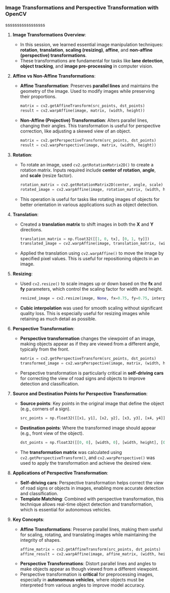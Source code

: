 ### **Image Transformations and Perspective Transformation with OpenCV**
sssssssssssssssss
1. **Image Transformations Overview**:
   - In this session, we learned essential image manipulation techniques: **rotation**, **translation**, **scaling (resizing)**, **affine**, and **non-affine (perspective) transformations**.
   - These transformations are fundamental for tasks like **lane detection**, **object tracking**, and **image pre-processing** in computer vision.

2. **Affine vs Non-Affine Transformations**:
   - **Affine Transformation**: Preserves **parallel lines** and maintains the geometry of the image. Used to modify images while preserving their proportions.
     ```python
     matrix = cv2.getAffineTransform(src_points, dst_points)
     result = cv2.warpAffine(image, matrix, (width, height))
     ```
   - **Non-Affine (Projective) Transformation**: Alters parallel lines, changing their angles. This transformation is useful for perspective correction, like adjusting a skewed view of an object.
     ```python
     matrix = cv2.getPerspectiveTransform(src_points, dst_points)
     result = cv2.warpPerspective(image, matrix, (width, height))
     ```

3. **Rotation**:
   - To rotate an image, used `cv2.getRotationMatrix2D()` to create a rotation matrix. Inputs required include **center of rotation**, **angle**, and **scale** (resize factor).
     ```python
     rotation_matrix = cv2.getRotationMatrix2D(center, angle, scale)
     rotated_image = cv2.warpAffine(image, rotation_matrix, (width, height))
     ```
   - This operation is useful for tasks like rotating images of objects for better orientation in various applications such as object detection.

4. **Translation**:
   - Created a **translation matrix** to shift images in both the **X** and **Y** directions.
     ```python
     translation_matrix = np.float32([[1, 0, tx], [0, 1, ty]])
     translated_image = cv2.warpAffine(image, translation_matrix, (width, height))
     ```
   - Applied the translation using `cv2.warpAffine()` to move the image by specified pixel values. This is useful for repositioning objects in an image.

5. **Resizing**:
   - Used `cv2.resize()` to scale images up or down based on the **fx** and **fy** parameters, which control the scaling factor for width and height.
     ```python
     resized_image = cv2.resize(image, None, fx=0.75, fy=0.75, interpolation=cv2.INTER_CUBIC)
     ```
   - **Cubic interpolation** was used for smooth scaling without significant quality loss. This is especially useful for resizing images while retaining as much detail as possible.

6. **Perspective Transformation**:
   - **Perspective transformation** changes the viewpoint of an image, making objects appear as if they are viewed from a different angle, typically from the front.
     ```python
     matrix = cv2.getPerspectiveTransform(src_points, dst_points)
     transformed_image = cv2.warpPerspective(image, matrix, (width, height))
     ```
   - Perspective transformation is particularly critical in **self-driving cars** for correcting the view of road signs and objects to improve detection and classification.

7. **Source and Destination Points for Perspective Transformation**:
   - **Source points**: Key points in the original image that define the object (e.g., corners of a sign).
     ```python
     src_points = np.float32([[x1, y1], [x2, y2], [x3, y3], [x4, y4]])
     ```
   - **Destination points**: Where the transformed image should appear (e.g., front view of the object).
     ```python
     dst_points = np.float32([[0, 0], [width, 0], [width, height], [0, height]])
     ```
   - The **transformation matrix** was calculated using `cv2.getPerspectiveTransform()`, and `cv2.warpPerspective()` was used to apply the transformation and achieve the desired view.

8. **Applications of Perspective Transformation**:
   - **Self-driving cars**: Perspective transformation helps correct the view of road signs or objects in images, enabling more accurate detection and classification.
   - **Template Matching**: Combined with perspective transformation, this technique allows real-time object detection and transformation, which is essential for autonomous vehicles.

9. **Key Concepts**:
   - **Affine Transformations**: Preserve parallel lines, making them useful for scaling, rotating, and translating images while maintaining the integrity of shapes.
     ```python
     affine_matrix = cv2.getAffineTransform(src_points, dst_points)
     affine_result = cv2.warpAffine(image, affine_matrix, (width, height))
     ```
   - **Perspective Transformations**: Distort parallel lines and angles to make objects appear as though viewed from a different viewpoint.
   - Perspective transformation is **critical** for preprocessing images, especially in **autonomous vehicles**, where objects must be interpreted from various angles to improve model accuracy.

